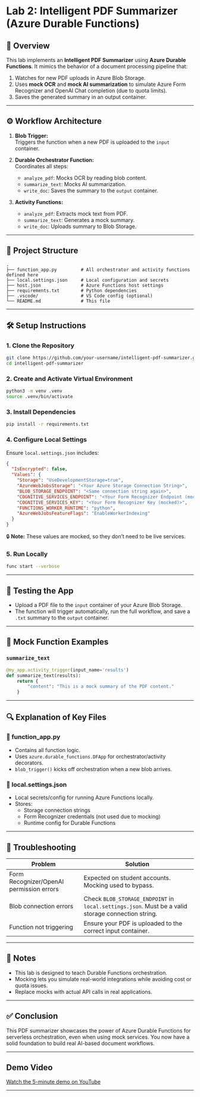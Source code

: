 # Lab 2: Intelligent PDF Summarizer (Azure Durable Functions)

## 🧠 Overview

This lab implements an **Intelligent PDF Summarizer** using **Azure Durable Functions**. It mimics the behavior of a document processing pipeline that:

1. Watches for new PDF uploads in Azure Blob Storage.
2. Uses **mock OCR** and **mock AI summarization** to simulate Azure Form Recognizer and OpenAI Chat completion (due to quota limits).
3. Saves the generated summary in an output container.

---

## ⚙️ Workflow Architecture

1. **Blob Trigger:**  
   Triggers the function when a new PDF is uploaded to the `input` container.

2. **Durable Orchestrator Function:**  
   Coordinates all steps:
   - `analyze_pdf`: Mocks OCR by reading blob content.
   - `summarize_text`: Mocks AI summarization.
   - `write_doc`: Saves the summary to the `output` container.

3. **Activity Functions:**  
   - `analyze_pdf`: Extracts mock text from PDF.
   - `summarize_text`: Generates a mock summary.
   - `write_doc`: Uploads summary to Blob Storage.

---

## 📁 Project Structure

```
.
├── function_app.py         # All orchestrator and activity functions defined here
├── local.settings.json     # Local configuration and secrets
├── host.json               # Azure Functions host settings
├── requirements.txt        # Python dependencies
├── .vscode/                # VS Code config (optional)
└── README.md               # This file
```

---

## 🛠️ Setup Instructions

### 1. Clone the Repository

```bash
git clone https://github.com/your-username/intelligent-pdf-summarizer.git
cd intelligent-pdf-summarizer
```

### 2. Create and Activate Virtual Environment

```bash
python3 -m venv .venv
source .venv/bin/activate
```

### 3. Install Dependencies

```bash
pip install -r requirements.txt
```

### 4. Configure Local Settings

Ensure `local.settings.json` includes:

```json
{
  "IsEncrypted": false,
  "Values": {
    "Storage": "UseDevelopmentStorage=true",
    "AzureWebJobsStorage": "<Your Azure Storage Connection String>",
    "BLOB_STORAGE_ENDPOINT": "<Same connection string again>",
    "COGNITIVE_SERVICES_ENDPOINT": "<Your Form Recognizer Endpoint (mocked)>",
    "COGNITIVE_SERVICES_KEY": "<Your Form Recognizer Key (mocked)>",
    "FUNCTIONS_WORKER_RUNTIME": "python",
    "AzureWebJobsFeatureFlags": "EnableWorkerIndexing"
  }
}
```
🔒 **Note:** These values are mocked, so they don’t need to be live services.

### 5. Run Locally

```bash
func start --verbose
```

---

## 🧪 Testing the App

- Upload a PDF file to the `input` container of your Azure Blob Storage.
- The function will trigger automatically, run the full workflow, and save a `.txt` summary to the `output` container.

---

## 🧪 Mock Function Examples

### `summarize_text`

```python
@my_app.activity_trigger(input_name='results')
def summarize_text(results):
    return {
        "content": "This is a mock summary of the PDF content."
    }
```

---

## 🔍 Explanation of Key Files

### 🔧 function_app.py

- Contains all function logic.
- Uses `azure.durable_functions.DFApp` for orchestrator/activity decorators.
- `blob_trigger()` kicks off orchestration when a new blob arrives.

### 🔧 local.settings.json

- Local secrets/config for running Azure Functions locally.
- Stores:
  - Storage connection strings
  - Form Recognizer credentials (not used due to mocking)
  - Runtime config for Durable Functions

---

## 🧰 Troubleshooting

| Problem                                 | Solution                                                      |
|------------------------------------------|---------------------------------------------------------------|
| Form Recognizer/OpenAI permission errors | Expected on student accounts. Mocking used to bypass.         |
| Blob connection errors                   | Check `BLOB_STORAGE_ENDPOINT` in `local.settings.json`. Must be a valid storage connection string. |
| Function not triggering                  | Ensure your PDF is uploaded to the correct input container.   |

---

## 📝 Notes

- This lab is designed to teach Durable Functions orchestration.
- Mocking lets you simulate real-world integrations while avoiding cost or quota issues.
- Replace mocks with actual API calls in real applications.

---


## ✅ Conclusion

This PDF summarizer showcases the power of Azure Durable Functions for serverless orchestration, even when using mock services. You now have a solid foundation to build real AI-based document workflows.

---
## Demo Video

[Watch the 5-minute demo on YouTube](https://www.youtube.com/watch?v=u6ZSNnYqSdc)

---
